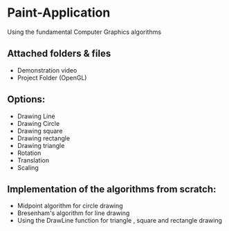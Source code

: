 # Paint-Application

Using the fundamental Computer Graphics algorithms


## Attached folders & files

- Demonstration video
- Project Folder (OpenGL)

## Options: 
- Drawing Line 
- Drawing Circle 
- Drawing square
- Drawing rectangle
- Drawing triangle 
- Rotation 
- Translation 
- Scaling

## Implementation of the algorithms from scratch: 

- Midpoint algorithm for circle drawing 
- Bresenham's algorithm for line drawing
- Using the DrawLine function for triangle , square and rectangle drawing
